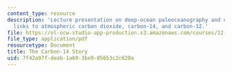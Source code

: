 ```yaml
---
content_type: resource
description: 'Lecture presentation on deep-ocean paleoceanography and ocean chemistry:
  links to atmospheric carbon dioxide, carbon-14, and carbon-12.'
file: https://ol-ocw-studio-app-production.s3.amazonaws.com/courses/12-740-paleoceanography-spring-2008/7f42a97fdeab1a693be905653c2c620a_lec09a_slide.pdf
file_type: application/pdf
resourcetype: Document
title: The Carbon-14 Story
uid: 7f42a97f-deab-1a69-3be9-05653c2c620a
---
```

